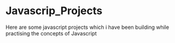 # Javascrip_Projects
Here are some javascript projects which i have been building while practising the concepts of Javascript
